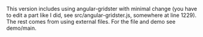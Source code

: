 This version includes using angular-gridster with minimal change (you have to edit a part like I did, see src/angular-gridster.js, somewhere at line 1229). The rest comes from using external files. For the file and demo see demo/main.
